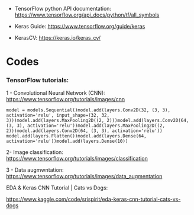 
- TensorFlow python API documentation: https://www.tensorflow.org/api_docs/python/tf/all_symbols

- Keras Guide: https://www.tensorflow.org/guide/keras

- KerasCV: https://keras.io/keras_cv/
# Codes

### TensorFlow tutorials:


1 - Convolutional Neural Network (CNN): https://www.tensorflow.org/tutorials/images/cnn

```
model = models.Sequential()model.add(layers.Conv2D(32, (3, 3), activation='relu', input_shape=(32, 32, 3)))model.add(layers.MaxPooling2D((2, 2)))model.add(layers.Conv2D(64, (3, 3), activation='relu'))model.add(layers.MaxPooling2D((2, 2)))model.add(layers.Conv2D(64, (3, 3), activation='relu'))
model.add(layers.Flatten())model.add(layers.Dense(64, activation='relu'))model.add(layers.Dense(10))
```

2- Image classification: https://www.tensorflow.org/tutorials/images/classification


3 - Data augmwntation: https://www.tensorflow.org/tutorials/images/data_augmentation

EDA & Keras CNN Tutorial | Cats vs Dogs:

https://www.kaggle.com/code/srispirit/eda-keras-cnn-tutorial-cats-vs-dogs



